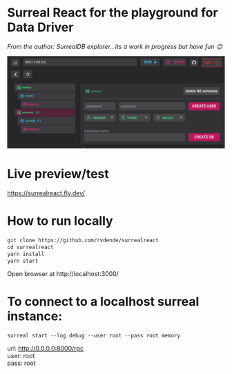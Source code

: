 # Surreal React for the playground for Data Driver

*From the author: SurrealDB explorer.. its a work in progress but have fun 😊*

![screenshot](https://raw.githubusercontent.com/rvdende/surrealreact/main/screenshot.png)

# Live preview/test

https://surrealreact.fly.dev/

# How to run locally

```
git clone https://github.com/rvdende/surrealreact
cd surrealreact
yarn install
yarn start
```

Open browser at http://localhost:3000/


# To connect to a localhost surreal instance:

```
surreal start --log debug --user root --pass root memory
```


url: http://0.0.0.0:8000/rpc   
user: root   
pass: root   

